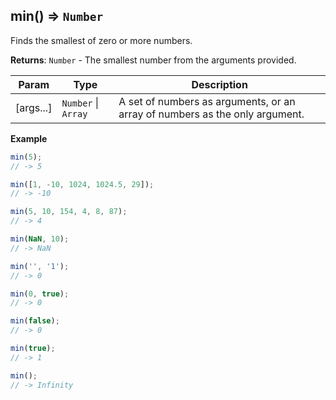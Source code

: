 <a name="min"></a>

## min() ⇒ <code>Number</code>
Finds the smallest of zero or more numbers.

**Returns**: <code>Number</code> - The smallest number from the arguments provided.  

| Param | Type | Description |
| --- | --- | --- |
| [args...] | <code>Number</code> &#124; <code>Array</code> | A set of numbers as arguments, or an array of numbers as the only argument. |

**Example**  
```js
min(5);
// -> 5

min([1, -10, 1024, 1024.5, 29]);
// -> -10

min(5, 10, 154, 4, 8, 87);
// -> 4

min(NaN, 10);
// -> NaN

min('', '1');
// -> 0

min(0, true);
// -> 0

min(false);
// -> 0

min(true);
// -> 1

min();
// -> Infinity
```
